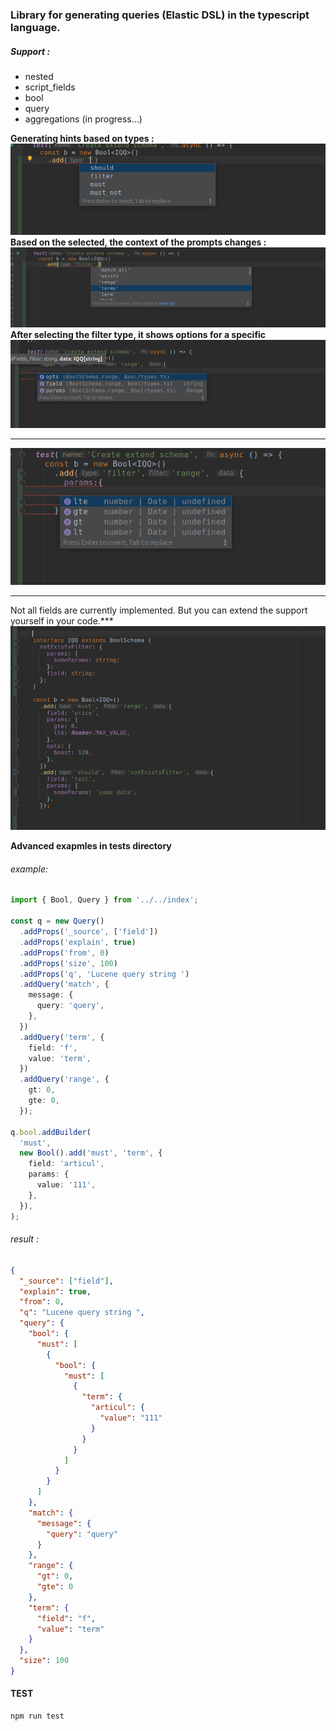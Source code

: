 ### Library for generating queries (Elastic DSL) in the typescript language.

##### Support :

- nested
- script_fields
- bool
- query
- aggregations (in progress...)

**Generating hints based on types :**
![type](./img/type.png)
**Based on the selected, the context of the prompts changes :**
![bool_type](./img/bool_type.png)
**After selecting the filter type, it shows options for a specific**
![range_opts](./img/range_opts.png)

---

![range_params](./img/range_params.png)

---

Not all fields are currently implemented. But you can extend the support yourself in your code.\*\*\*
![range_params](./img/extends_schema.png)

**Advanced exapmles in **tests** directory**

###### example:

```typescript
import { Bool, Query } from '../../index';

const q = new Query()
  .addProps('_source', ['field'])
  .addProps('explain', true)
  .addProps('from', 0)
  .addProps('size', 100)
  .addProps('q', 'Lucene query string ')
  .addQuery('match', {
    message: {
      query: 'query',
    },
  })
  .addQuery('term', {
    field: 'f',
    value: 'term',
  })
  .addQuery('range', {
    gt: 0,
    gte: 0,
  });

q.bool.addBuilder(
  'must',
  new Bool().add('must', 'term', {
    field: 'articul',
    params: {
      value: '111',
    },
  }),
);
```

###### result :

```json
{
  "_source": ["field"],
  "explain": true,
  "from": 0,
  "q": "Lucene query string ",
  "query": {
    "bool": {
      "must": [
        {
          "bool": {
            "must": [
              {
                "term": {
                  "articul": {
                    "value": "111"
                  }
                }
              }
            ]
          }
        }
      ]
    },
    "match": {
      "message": {
        "query": "query"
      }
    },
    "range": {
      "gt": 0,
      "gte": 0
    },
    "term": {
      "field": "f",
      "value": "term"
    }
  },
  "size": 100
}
```

#### TEST

```bash
npm run test
```
